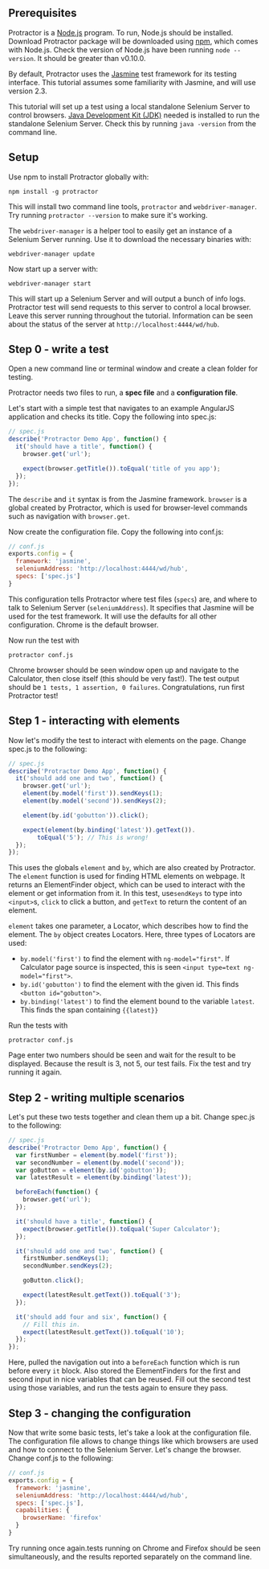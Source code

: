 Prerequisites
-------------

Protractor is a [Node.js](http://nodejs.org/) program. To run, Node.js should be installed. Download Protractor package will be downloaded using [npm](https://www.npmjs.org/), which comes with Node.js. Check the version of Node.js have been running `node --version`. It should be greater than v0.10.0.

By default, Protractor uses the [Jasmine](http://jasmine.github.io/) test framework for its testing interface. This tutorial assumes some familiarity with Jasmine, and will use version 2.3.

This tutorial will set up a test using a local standalone Selenium Server to control browsers. [Java Development Kit (JDK)](http://www.oracle.com/technetwork/java/javase/downloads/index.html) needed is installed to run the standalone Selenium Server. Check this by running `java -version` from the command line.

Setup
-----

Use npm to install Protractor globally with:

    npm install -g protractor

This will install two command line tools, `protractor` and `webdriver-manager`. Try running `protractor --version` to make sure it's working.

The `webdriver-manager` is a helper tool to easily get an instance of a Selenium Server running. Use it to download the necessary binaries with:

    webdriver-manager update

Now start up a server with:

    webdriver-manager start

This will start up a Selenium Server and will output a bunch of info logs. Protractor test will send requests to this server to control a local browser. Leave this server running throughout the tutorial. Information can be seen about the status of the server at `http://localhost:4444/wd/hub`.

Step 0 - write a test
---------------------

Open a new command line or terminal window and create a clean folder for testing.

Protractor needs two files to run, a **spec file** and a **configuration file**. 

Let's start with a simple test that navigates to an example AngularJS application and checks its title. 
Copy the following into spec.js:

```javascript
// spec.js
describe('Protractor Demo App', function() {
  it('should have a title', function() {
    browser.get('url');

    expect(browser.getTitle()).toEqual('title of you app');
  });
});
```

The `describe` and `it` syntax is from the Jasmine framework. `browser` is a global created by Protractor, which is used for browser-level commands such as navigation with `browser.get`.

Now create the configuration file. Copy the following into conf.js:

```js
// conf.js
exports.config = {
  framework: 'jasmine',
  seleniumAddress: 'http://localhost:4444/wd/hub',
  specs: ['spec.js']
}
```

This configuration tells Protractor where test files (`specs`) are, and where to talk to Selenium Server (`seleniumAddress`). It specifies that Jasmine will be used for the test framework. It will use the defaults for all other configuration. Chrome is the default browser.

Now run the test with

    protractor conf.js

Chrome browser should be seen window open up and navigate to the Calculator, then close itself (this should be very fast!). The test output should be `1 tests, 1 assertion, 0 failures`. Congratulations, run first Protractor test!

Step 1 - interacting with elements
----------------------------------

Now let's modify the test to interact with elements on the page. Change spec.js to the following:

```js
// spec.js
describe('Protractor Demo App', function() {
  it('should add one and two', function() {
    browser.get('url');
    element(by.model('first')).sendKeys(1);
    element(by.model('second')).sendKeys(2);

    element(by.id('gobutton')).click();

    expect(element(by.binding('latest')).getText()).
        toEqual('5'); // This is wrong!
  });
});
```
This uses the globals `element` and `by`, which are also created by Protractor. The `element` function is used for finding HTML elements on webpage. It returns an ElementFinder object, which can be used to interact with the element or get information from it. In this test, use`sendKeys` to type into `<input>`s, `click` to click a button, and `getText` to return the content of an element.

`element` takes one parameter, a Locator, which describes how to find the element. The `by` object creates Locators. Here, three types of Locators are used:

  - `by.model('first')` to find the element with `ng-model="first"`. If Calculator page source is inspected, this is seen `<input type=text ng-model="first">`.
  - `by.id('gobutton')` to find the element with the given id. This finds `<button id="gobutton">`.
  - `by.binding('latest')` to find the element bound to the variable `latest`. This finds the span containing `{{latest}}`


Run the tests with

    protractor conf.js

Page enter two numbers should be seen and wait for the result to be displayed. Because the result is 3, not 5, our test fails. Fix the test and try running it again.

Step 2 - writing multiple scenarios
-----------------------------------

Let's put these two tests together and clean them up a bit. Change spec.js to the following:

```js
// spec.js
describe('Protractor Demo App', function() {
  var firstNumber = element(by.model('first'));
  var secondNumber = element(by.model('second'));
  var goButton = element(by.id('gobutton'));
  var latestResult = element(by.binding('latest'));

  beforeEach(function() {
    browser.get('url');
  });

  it('should have a title', function() {
    expect(browser.getTitle()).toEqual('Super Calculator');
  });

  it('should add one and two', function() {
    firstNumber.sendKeys(1);
    secondNumber.sendKeys(2);

    goButton.click();

    expect(latestResult.getText()).toEqual('3');
  });

  it('should add four and six', function() {
    // Fill this in.
    expect(latestResult.getText()).toEqual('10');
  });
});
```

Here, pulled the navigation out into a `beforeEach` function which is run before every `it` block. Also stored the ElementFinders for the first and second input in nice variables that can be reused. Fill out the second test using those variables, and run the tests again to ensure they pass.

Step 3 - changing the configuration
-----------------------------------

Now that write some basic tests, let's take a look at the configuration file. The configuration file allows to change things like which browsers are used and how to connect to the Selenium Server. Let's change the browser. Change conf.js to the following:

```js
// conf.js
exports.config = {
  framework: 'jasmine',
  seleniumAddress: 'http://localhost:4444/wd/hub',
  specs: ['spec.js'],
  capabilities: {
    browserName: 'firefox'
  }
}
```

Try running once again.tests running on Chrome and Firefox should be seen simultaneously, and the results reported separately on the command line.


